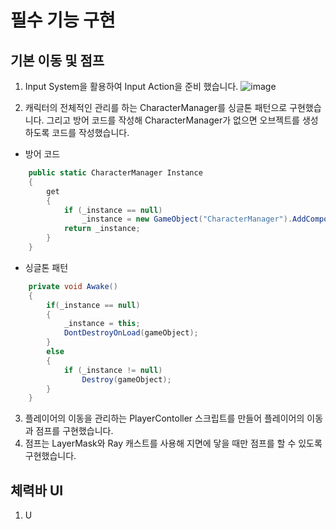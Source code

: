 # 필수 기능 구현
## 기본 이동 및 점프
1. Input System을 활용하여 Input Action을 준비 했습니다.
![image](https://github.com/user-attachments/assets/86ec70bc-bb75-4286-9fc2-b9e7fbc58b9a)

2. 캐릭터의 전체적인 관리를 하는 CharacterManager를 싱글톤 패턴으로 구현했습니다. 그리고 방어 코드를 작성해 CharacterManager가 없으면 오브젝트를 생성하도록 코드를 작성했습니다.
-  방어 코드
```csharp
    public static CharacterManager Instance
    {
        get
        {
            if (_instance == null)
                _instance = new GameObject("CharacterManager").AddComponent<CharacterManager>();
            return _instance;
        }
    }        
```
- 싱글톤 패턴
```csharp
    private void Awake()
    {
        if(_instance == null)
        {
            _instance = this;
            DontDestroyOnLoad(gameObject);
        }
        else 
        {
            if (_instance != null)
                Destroy(gameObject);
        }
    }
```

3. 플레이어의 이동을 관리하는 PlayerContoller 스크립트를 만들어 플레이어의 이동과 점프를 구현했습니다.
4. 점프는 LayerMask와 Ray 캐스트를 사용해 지면에 닿을 때만 점프를 할 수 있도록 구현했습니다.
   
## 체력바 UI
1. U

